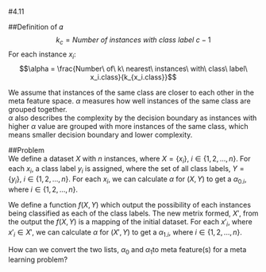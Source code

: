 #4.11

##Definition of 𝛼
$$k_c = Number\ of\ instances\ with\ class\ label\ c - 1 $$
For each instance $x_i$:  
$$\alpha = \frac{Number\ of\ k\ nearest\ instances\ with\ class\ label\ x_i.class}{k_{x_i.class}}$$  

We assume that instances of the same class are closer to each other in the meta feature space. $\alpha$ measures how well instances of the same class are grouped together.  
$\alpha$ also describes the complexity by the decision boundary as instances with higher $\alpha$ value are grouped with more instances of the same class, which means smaller decision boundary and lower complexity. 

##Problem  
We define a dataset $X$ with $n$ instances, where $X=\{x_i\},\ i\in \{1,2,...,n\}$. For each $x_i$, a class label $y_i$ is assigned, where the set of all class labels, $Y=\{y_i\},\ i\in \{1,2,...,n\}$. For each $x_i$, we can calculate $\alpha$ for $(X,Y)$ to get a  $\alpha_{0.i}$, where $i\in \{1,2,...,n\}$.

We define a function $f(X,Y)$ which output the possibility of each instances being classified as each of the class labels. The new metrix formed, $X'$, from the output the $f(X,Y)$ is a mapping of the initial dataset. For each $x'_i$, where $x'_i \in X'$, we can calculate $\alpha$ for $(X',Y)$ to get a $\alpha_{1.i}$, where $i\in \{1,2,...,n\}$. 

How can we convert the two lists, $\alpha_0$ and $\alpha_1$to meta feature(s) for a meta learning problem? 